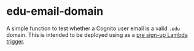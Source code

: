 # edu-email-domain

A simple function to test whether a Cognito user email is a valid `.edu` domain.
This is intended to be deployed using as a [pre sign-up Lambda trigger](https://docs.aws.amazon.com/cognito/latest/developerguide/user-pool-lambda-pre-sign-up.html).
